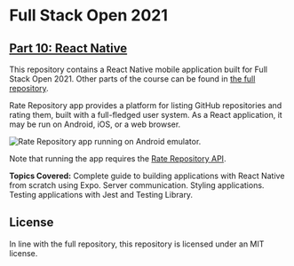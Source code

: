 # Full Stack Open 2021
## [Part 10: React Native](https://fullstackopen.com/en/part10)

This repository contains a React Native mobile application built for Full Stack Open 2021. Other parts of the course can be found in [the full repository](https://github.com/lsDantas/Full-Stack-Open-2021).

Rate Repository app provides a platform for listing GitHub repositories and rating them, built with a full-fledged user system. As a React application, it may be run on Android, iOS, or a web browser.

![Rate Repository app running on Android emulator.](./misc/react-native-app-android.gif)

Note that running the app requires the [Rate Repository API](https://github.com/fullstack-hy2020/rate-repository-api).

**Topics Covered:** Complete guide to building applications with React Native from scratch using Expo. Server communication. Styling applications. Testing applications with Jest and Testing Library. 

## License

In line with the full repository, this repository is licensed under an MIT license.